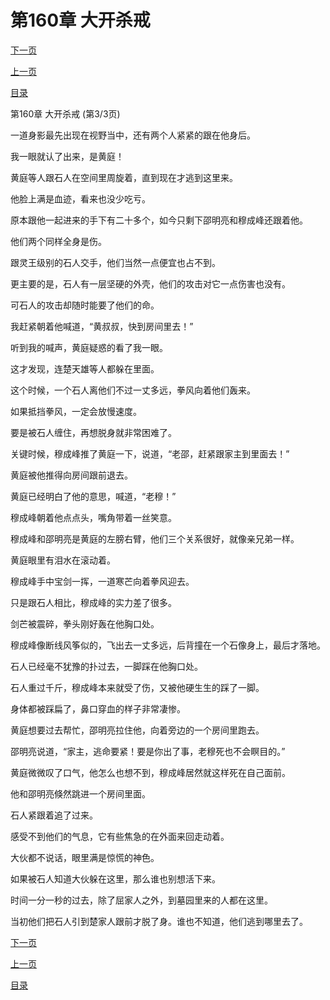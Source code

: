 <h1>第160章    大开杀戒</h1>
            <div><p><a href="./0480_%E7%AC%AC161%E7%AB%A0_%E8%B5%B0%E6%8A%95%E6%97%A0%E8%B7%AF.md">下一页</a></p><p><a href="./0478_%E7%AC%AC160%E7%AB%A0_%E5%A4%A7%E5%BC%80%E6%9D%80%E6%88%92.md">上一页</a></p><p><a href="../">目录</a></p></div>
            <div><p>第160章    大开杀戒 (第3/3页)</p><p>一道身影最先出现在视野当中，还有两个人紧紧的跟在他身后。</p><p>我一眼就认了出来，是黄庭！</p><p>黄庭等人跟石人在空间里周旋着，直到现在才逃到这里来。</p><p>他脸上满是血迹，看来也没少吃亏。</p><p>原本跟他一起进来的手下有二十多个，如今只剩下邵明亮和穆成峰还跟着他。</p><p>他们两个同样全身是伤。</p><p>跟灵王级别的石人交手，他们当然一点便宜也占不到。</p><p>更主要的是，石人有一层坚硬的外壳，他们的攻击对它一点伤害也没有。</p><p>可石人的攻击却随时能要了他们的命。</p><p>我赶紧朝着他喊道，“黄叔叔，快到房间里去！”</p><p>听到我的喊声，黄庭疑惑的看了我一眼。</p><p>这才发现，连楚天雄等人都躲在里面。</p><p>这个时候，一个石人离他们不过一丈多远，拳风向着他们轰来。</p><p>如果抵挡拳风，一定会放慢速度。</p><p>要是被石人缠住，再想脱身就非常困难了。</p><p>关键时候，穆成峰推了黄庭一下，说道，“老邵，赶紧跟家主到里面去！”</p><p>黄庭被他推得向房间跟前退去。</p><p>黄庭已经明白了他的意思，喊道，“老穆！”</p><p>穆成峰朝着他点点头，嘴角带着一丝笑意。</p><p>穆成峰和邵明亮是黄庭的左膀右臂，他们三个关系很好，就像亲兄弟一样。</p><p>黄庭眼里有泪水在滚动着。</p><p>穆成峰手中宝剑一挥，一道寒芒向着拳风迎去。</p><p>只是跟石人相比，穆成峰的实力差了很多。</p><p>剑芒被震碎，拳头刚好轰在他胸口处。</p><p>穆成峰像断线风筝似的，飞出去一丈多远，后背撞在一个石像身上，最后才落地。</p><p>石人已经毫不犹豫的扑过去，一脚踩在他胸口处。</p><p>石人重过千斤，穆成峰本来就受了伤，又被他硬生生的踩了一脚。</p><p>身体都被踩扁了，鼻口穿血的样子非常凄惨。</p><p>黄庭想要过去帮忙，邵明亮拉住他，向着旁边的一个房间里跑去。</p><p>邵明亮说道，“家主，逃命要紧！要是你出了事，老穆死也不会瞑目的。”</p><p>黄庭微微叹了口气，他怎么也想不到，穆成峰居然就这样死在自己面前。</p><p>他和邵明亮倏然跳进一个房间里面。</p><p>石人紧跟着追了过来。</p><p>感受不到他们的气息，它有些焦急的在外面来回走动着。</p><p>大伙都不说话，眼里满是惊慌的神色。</p><p>如果被石人知道大伙躲在这里，那么谁也别想活下来。</p><p>时间一分一秒的过去，除了屈家人之外，到墓园里来的人都在这里。</p><p>当初他们把石人引到楚家人跟前才脱了身。谁也不知道，他们逃到哪里去了。</p></div>
            <div><p><a href="./0480_%E7%AC%AC161%E7%AB%A0_%E8%B5%B0%E6%8A%95%E6%97%A0%E8%B7%AF.md">下一页</a></p><p><a href="./0478_%E7%AC%AC160%E7%AB%A0_%E5%A4%A7%E5%BC%80%E6%9D%80%E6%88%92.md">上一页</a></p><p><a href="../">目录</a></p></div>